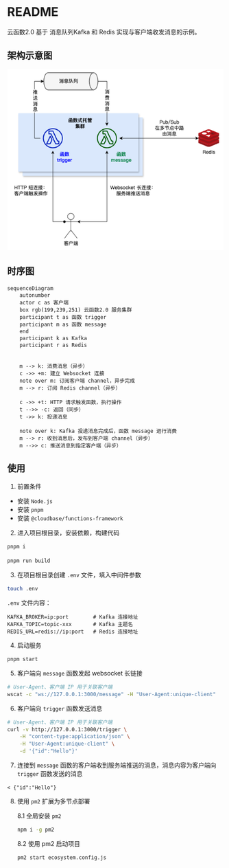 # README

云函数2.0 基于 消息队列Kafka 和 Redis 实现与客户端收发消息的示例。

## 架构示意图

![architecture](architecture.png)

## 时序图

```mermaid
sequenceDiagram
    autonumber
    actor c as 客户端
    box rgb(199,239,251) 云函数2.0 服务集群
    participant t as 函数 trigger
    participant m as 函数 message
    end
    participant k as Kafka
    participant r as Redis


    m --> k: 消费消息（异步）
    c ->> +m: 建立 Websocket 连接
    note over m: 订阅客户端 channel，异步完成
    m --> r: 订阅 Redis channel（异步）

    c ->> +t: HTTP 请求触发函数，执行操作
    t -->> -c: 返回（同步）
    t ->> k: 投递消息

    note over k: Kafka 投递消息完成后，函数 message 进行消费
    m --> r: 收到消息后，发布到客户端 channel（异步）
    m -->> c: 推送消息到指定客户端（异步）

```

## 使用

1. 前置条件

- 安装 `Node.js`
- 安装 `pnpm`
- 安装 `@cloudbase/functions-framework`

2. 进入项目根目录，安装依赖，构建代码

```sh
pnpm i

pnpm run build
```

3. 在项目根目录创建 `.env` 文件，填入中间件参数

```sh
touch .env
```

`.env` 文件内容：

```env
KAFKA_BROKER=ip:port        # Kafka 连接地址
KAFKA_TOPIC=topic-xxx       # Kafka 主题名
REDIS_URL=redis://ip:port   # Redis 连接地址
```

4. 启动服务

```sh
pnpm start
```

5. 客户端向 `message` 函数发起 websocket 长链接

```sh
# User-Agent、客户端 IP 用于关联客户端
wscat -c "ws://127.0.0.1:3000/message" -H "User-Agent:unique-client"
```

6. 客户端向 `trigger` 函数发送消息

```sh
# User-Agent、客户端 IP 用于关联客户端
curl -v http://127.0.0.1:3000/trigger \
    -H "content-type:application/json" \
    -H "User-Agent:unique-client" \
    -d '{"id":"Hello"}'
```

7. 连接到 `message` 函数的客户端收到服务端推送的消息，消息内容为客户端向 `trigger` 函数发送的消息

```text
< {"id":"Hello"}
```

8. 使用 `pm2` 扩展为多节点部署

    8.1 全局安装 `pm2`

    ```sh
    npm i -g pm2
    ```

    8.2 使用 pm2 启动项目

    ```sh
    pm2 start ecosystem.config.js
    ```

